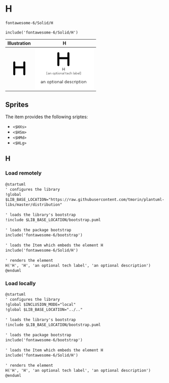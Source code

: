 # H


```text
fontawesome-6/Solid/H
```

```text
include('fontawesome-6/Solid/H')
```



| Illustration | H |
| :---: | :---: |
| ![illustration for Illustration](../../fontawesome-6/Solid/H.png) | ![illustration for H](../../fontawesome-6/Solid/H.Local.png) |



## Sprites
The item provides the following sriptes:

- `<$HXs>`
- `<$HSm>`
- `<$HMd>`
- `<$HLg>`





## H

### Load remotely
```plantuml
@startuml
' configures the library
!global $LIB_BASE_LOCATION="https://raw.githubusercontent.com/tmorin/plantuml-libs/master/distribution"

' loads the library's bootstrap
!include $LIB_BASE_LOCATION/bootstrap.puml

' loads the package bootstrap
include('fontawesome-6/bootstrap')

' loads the Item which embeds the element H
include('fontawesome-6/Solid/H')

' renders the element
H('H', 'H', 'an optional tech label', 'an optional description')
@enduml
```

### Load locally
```plantuml
@startuml
' configures the library
!global $INCLUSION_MODE="local"
!global $LIB_BASE_LOCATION="../.."

' loads the library's bootstrap
!include $LIB_BASE_LOCATION/bootstrap.puml

' loads the package bootstrap
include('fontawesome-6/bootstrap')

' loads the Item which embeds the element H
include('fontawesome-6/Solid/H')

' renders the element
H('H', 'H', 'an optional tech label', 'an optional description')
@enduml
```

